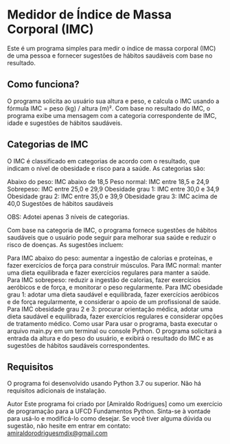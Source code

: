 # Medidor de Índice de Massa Corporal (IMC)

Este é um programa simples para medir o índice de massa corporal (IMC) de uma pessoa e fornecer sugestões de hábitos saudáveis com base no resultado.

## Como funciona?

O programa solicita ao usuário sua altura e peso, e calcula o IMC usando a fórmula IMC = peso (kg) / altura (m)². Com base no resultado do IMC, o programa exibe uma mensagem com a categoria correspondente de IMC, idade e sugestões de hábitos saudáveis.

## Categorias de IMC

O IMC é classificado em categorias de acordo com o resultado, que indicam o nível de obesidade e risco para a saúde. As categorias são:

Abaixo do peso: IMC abaixo de 18,5
Peso normal: IMC entre 18,5 e 24,9
Sobrepeso: IMC entre 25,0 e 29,9
Obesidade grau 1: IMC entre 30,0 e 34,9
Obesidade grau 2: IMC entre 35,0 e 39,9
Obesidade grau 3: IMC acima de 40,0
Sugestões de hábitos saudáveis

OBS: Adotei apenas 3 níveis de categorias.

Com base na categoria de IMC, o programa fornece sugestões de hábitos saudáveis que o usuário pode seguir para melhorar sua saúde e reduzir o risco de doenças. As sugestões incluem:

Para IMC abaixo do peso: aumentar a ingestão de calorias e proteínas, e fazer exercícios de força para construir músculos.
Para IMC normal: manter uma dieta equilibrada e fazer exercícios regulares para manter a saúde.
Para IMC sobrepeso: reduzir a ingestão de calorias, fazer exercícios aeróbicos e de força, e monitorar o peso regularmente.
Para IMC obesidade grau 1: adotar uma dieta saudável e equilibrada, fazer exercícios aeróbicos e de força regularmente, e considerar o apoio de um profissional de saúde.
Para IMC obesidade grau 2 e 3: procurar orientação médica, adotar uma dieta saudável e equilibrada, fazer exercícios regulares e considerar opções de tratamento médico.
Como usar
Para usar o programa, basta executar o arquivo main.py em um terminal ou console Python. O programa solicitará a entrada da altura e do peso do usuário, e exibirá o resultado do IMC e as sugestões de hábitos saudáveis correspondentes.

## Requisitos

O programa foi desenvolvido usando Python 3.7 ou superior. Não há requisitos adicionais de instalação.

Autor
Este programa foi criado por [Amiraldo Rodrigues] como um exercício de programação para a UFCD Fundamentos Python. Sinta-se à vontade para usá-lo e modificá-lo como desejar. Se você tiver alguma dúvida ou sugestão, não hesite em entrar em contato: amiraldorodriguesmdix@gmail.com